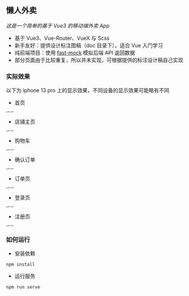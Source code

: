 ## 懒人外卖

*这是一个简单的基于 Vue3 的移动端外卖 App*

+ 基于 Vue3、Vue-Router、VueX 与 Scss
+ 新手友好：提供设计标注图稿（doc 目录下），适合 Vue 入门学习
+ 纯前端项目：使用 [fast-mock](https://www.fastmock.site/#/) 模拟后端 API 返回数据
+ 部分页面由于比较重复，所以并未实现，可根据提供的标注设计稿自己实现

### 实际效果

以下为 iphone 13 pro 上的显示效果，不同设备的显示效果可能略有不同

+ 首页

<img src="https://blog.caowei.xyz/blog/202206011610310.PNG" alt="IMG_4884" style="zoom: 25%;" />

+   店铺主页

<img src="https://blog.caowei.xyz/blog/202206011612240.PNG" alt="IMG_4885" style="zoom:25%;" />

+   购物车

<img src="https://blog.caowei.xyz/blog/202206011612865.PNG" alt="IMG_4886" style="zoom:25%;" />

+   确认订单

<img src="https://blog.caowei.xyz/blog/202206011613172.PNG" alt="IMG_4887" style="zoom:25%;" />

+   订单页

<img src="https://blog.caowei.xyz/blog/202206011614340.PNG" alt="IMG_4889" style="zoom:25%;" />

+   登录页

<img src="https://blog.caowei.xyz/blog/202206011627116.PNG" alt="IMG_4892" style="zoom:25%;" />

+   注册页

<img src="https://blog.caowei.xyz/blog/202206011628135.PNG" alt="IMG_4893" style="zoom:25%;" />

### 如何运行

+ 安装依赖

```
npm install
```

+ 运行服务

```
npm run serve
```

